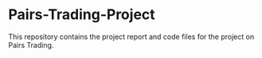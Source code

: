 # Pairs-Trading-Project
This repository contains the project report and code files for the project on Pairs Trading.

